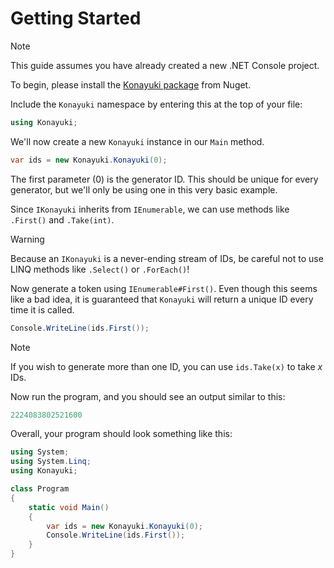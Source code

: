 # Getting Started

> [!NOTE]
> This guide assumes you have already created a new .NET Console project.

To begin, please install the [Konayuki package](https://nuget.org/packages/Konayuki) from Nuget.

Include the `Konayuki` namespace by entering this at the top of your file:

```cs
using Konayuki;
```

We'll now create a new `Konayuki` instance in our `Main` method.

```cs
var ids = new Konayuki.Konayuki(0);
```

The first parameter (0) is the generator ID. This should be unique for every generator, but we'll only be using one in this very basic example.

Since `IKonayuki` inherits from `IEnumerable`, we can use methods like `.First()` and `.Take(int)`.

> [!WARNING]
> Because an `IKonayuki` is a never-ending stream of IDs, be careful not to use LINQ methods like `.Select()` or `.ForEach()`!

Now generate a token using `IEnumerable#First()`. Even though this seems like a bad idea, it is guaranteed that `Konayuki` will return a unique ID every time it is called.

```cs
Console.WriteLine(ids.First());
```

> [!NOTE]
> If you wish to generate more than one ID, you can use `ids.Take(x)` to take *x* IDs.

Now run the program, and you should see an output similar to this:

```cs
2224083802521600
```

Overall, your program should look something like this:

```cs
using System;
using System.Linq;
using Konayuki;

class Program
{
    static void Main()
    {
        var ids = new Konayuki.Konayuki(0);
        Console.WriteLine(ids.First());
    }
}
```
